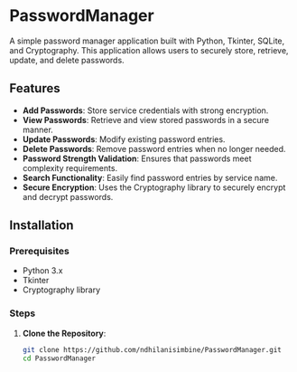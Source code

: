 # PasswordManager

A simple password manager application built with Python, Tkinter, SQLite, and Cryptography. This application allows users to securely store, retrieve, update, and delete passwords.

## Features

- **Add Passwords**: Store service credentials with strong encryption.
- **View Passwords**: Retrieve and view stored passwords in a secure manner.
- **Update Passwords**: Modify existing password entries.
- **Delete Passwords**: Remove password entries when no longer needed.
- **Password Strength Validation**: Ensures that passwords meet complexity requirements.
- **Search Functionality**: Easily find password entries by service name.
- **Secure Encryption**: Uses the Cryptography library to securely encrypt and decrypt passwords.

## Installation

### Prerequisites

- Python 3.x
- Tkinter
- Cryptography library

### Steps

1. **Clone the Repository**:
   ```bash
   git clone https://github.com/ndhilanisimbine/PasswordManager.git
   cd PasswordManager


